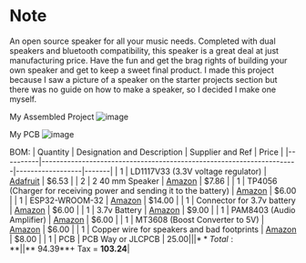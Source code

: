 # Note
An open source speaker for all your music needs. Completed with dual speakers and bluetooth compatibility, this speaker is a great deal at just manufacturing price. Have the fun and get the brag rights of building your own speaker and get to keep a sweet final product. I made this project because I saw a picture of a speaker on the starter projects section but there was no guide on how to make a speaker, so I decided I make one myself.

My Assembled Project
![image](https://github.com/user-attachments/assets/f31230f2-5bd8-4cec-8dc6-dccb480e195a)

My PCB
![image](https://github.com/user-attachments/assets/d10cd4f3-679b-435f-a865-b11d38a37efb)

BOM:
| Quantity | Designation and Description                                          | Supplier and Ref | Price |
|----------|----------------------------------------------------------------------|------------------|-------|
| 1        | LD1117V33 (3.3V voltage regulator)                                   | [Adafruit](https://www.adafruit.com/product/2165srsltid=AfmBOorJFm1AakoJX0lPP3zJfRrv5hEJexuZgILutM6BmgsIUgIbhTtV) | $6.53 |
| 2        | 2 40 mm Speaker                                                      | [Amazon](https://www.amazon.com/Gikfun-Speaker-Stereo-Loudspeaker-Arduino/dp/B01LN8ONG4/) | $7.86 |
| 1        | TP4056 (Charger for receiving power and sending it to the battery)  | [Amazon](https://www.amazon.com/HiLetgo-Lithium-Charging-Protection-Functions/dp/B07PKND8KG/) | $6.00 |
| 1        | ESP32-WROOM-32                                                       | [Amazon](https://www.amazon.com/Hosyond-ESP-WROOM-32-Development-Microcontroller-Compatible/dp/B0C7C2HQ7P/) | $14.00 |
| 1        | Connector for 3.7v battery                                           | [Amazon](https://www.amazon.com/CQRobot-Pieces-Connector-Housing-Adapter/dp/B09DP9FZTX/) | $6.00 |
| 1        | 3.7v Battery                                                         | [Amazon](https://www.amazon.com/Battery-Rechargeable-Lithium-Polymer-Connector/dp/B09F9W7Z6J/) | $9.00 |
| 1        | PAM8403 (Audio Amplifier)                                           | [Amazon](https://www.amazon.com/HiLetgo%C2%AE-PAM8403-Digital-Amplifier-2-5-5V/dp/B00LODGV64/) | $6.00 |
| 1        | MT3608 (Boost Converter to 5V)                                       | [Amazon](https://www.amazon.com/MT3608-Converter-Supply-Module-2V-24V/dp/B07QGWCHHR/) | $6.00 |
| 1        | Copper wire for speakers and bad footprints                         | [Amazon](https://www.amazon.com/Enameled-Winding-Temperature-Transformers-Inductors/dp/B0BYJGHPST/) | $8.00 |
| 1        | PCB                                                                  | PCB Way or JLCPCB | $25.00 |
|          | **Total:**                                                           |                  | **~$94.39**+ Tax = **103.24**|

